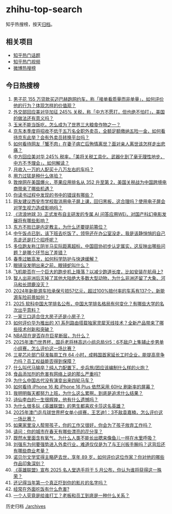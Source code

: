 # zhihu-top-search

知乎热搜榜，按天[归档](./archives)。

## 相关项目

- [知乎热门话题](https://github.com/justjavac/zhihu-trending-hot-questions)
- [知乎热门视频](https://github.com/justjavac/zhihu-trending-hot-video)
- [微博热搜榜](https://github.com/justjavac/weibo-trending-hot-search)

## 今日热搜榜

<!-- BEGIN -->
<!-- 最后更新时间 Thu Apr 17 2025 06:37:13 GMT+0800 (China Standard Time) -->

1. [男子花 155 万贷款买迈巴赫跑网约车，称「接单看质量而非单量」，如何评价他的行为？体现怎样的价值观？](https://www.zhihu.com/search?q=https%3A%2F%2Fapi.zhihu.com%2Fquestions%2F1895820514657788118)
1. [外交部回应美对华加征 245% 关税，称「中方不愿打，但也绝不怕打」，美国的做法还有意义吗？](https://www.zhihu.com/search?q=https%3A%2F%2Fapi.zhihu.com%2Fquestions%2F1895809164938277476)
1. [玉米不能当饭吃，怎么成为了世界三大粮食作物之一？](https://www.zhihu.com/search?q=https%3A%2F%2Fapi.zhihu.com%2Fquestions%2F337913080)
1. [京东本季度将招收不低于五万名全职外卖员，全额足额缴纳五险一金，如何看待京东此举？会有外卖员转换平台吗？](https://www.zhihu.com/search?q=https%3A%2F%2Fapi.zhihu.com%2Fquestions%2F1895533580416970892)
1. [如何看待网友「蟹不肉」在妻子病亡后殉情离世？面对亲人离世该怎样走出悲痛？](https://www.zhihu.com/search?q=https%3A%2F%2Fapi.zhihu.com%2Fquestions%2F1894688625788163796)
1. [中方回应美对华 245% 税率，「美将关税工具化、武器化到了毫无理性地步，中方不予理会」，如何解读？](https://www.zhihu.com/search?q=https%3A%2F%2Fapi.zhihu.com%2Fquestions%2F1895938907499107907)
1. [月收入一万的人配买十八万左右的车吗？](https://www.zhihu.com/search?q=https%3A%2F%2Fapi.zhihu.com%2Fquestions%2F664294712)
1. [用力过猛是种什么体验？](https://www.zhihu.com/search?q=https%3A%2F%2Fapi.zhihu.com%2Fquestions%2F317600361)
1. [敦煌网在美国爆火，苹果应用排名从 352 升至第 2，美国关税战为中国跨境电商带来了哪些机遇？](https://www.zhihu.com/search?q=https%3A%2F%2Fapi.zhihu.com%2Fquestions%2F1895610554514634740)
1. [你读书过程中发现的书中的错误有哪些？](https://www.zhihu.com/search?q=https%3A%2F%2Fapi.zhihu.com%2Fquestions%2F456408490)
1. [网友建议西安市学校取消用电子屏上课，回归黑板，这合理吗？使用电子屏会对学生视力造成影响吗？](https://www.zhihu.com/search?q=https%3A%2F%2Fapi.zhihu.com%2Fquestions%2F1895772694135403587)
1. [《流浪地球 3》正式发布自主研发的专属 AI 问答应用WEi，对国产科幻电影发展将有哪些影响？](https://www.zhihu.com/search?q=https%3A%2F%2Fapi.zhihu.com%2Fquestions%2F1895478531301008725)
1. [东方不败已是内定教主，为什么还要提前篡位？](https://www.zhihu.com/search?q=https%3A%2F%2Fapi.zhihu.com%2Fquestions%2F26609759)
1. [中午饭点已到，该下班去吃饭了，领导还在办公室没走，我是该静悄悄的自己先走还是打个招呼呢？](https://www.zhihu.com/search?q=https%3A%2F%2Fapi.zhihu.com%2Fquestions%2F1895433932805214526)
1. [多位跑友称江阴半马实际距离超标，中国田协初步认定属实，这反映出哪些问题？是哪个环节出了差错？](https://www.zhihu.com/search?q=https%3A%2F%2Fapi.zhihu.com%2Fquestions%2F1895518255554209420)
1. [春季过敏高发，如何科学防护与快速缓解？](https://www.zhihu.com/search?q=https%3A%2F%2Fapi.zhihu.com%2Fquestions%2F1893720127247218309)
1. [眼镜没发明出来之前，眼镜蛇叫什么？](https://www.zhihu.com/search?q=https%3A%2F%2Fapi.zhihu.com%2Fquestions%2F1888387205346616117)
1. [飞机能否在一个巨大的跑步机上降落？以减少跑道长度，比如安装在航母上?](https://www.zhihu.com/search?q=https%3A%2F%2Fapi.zhihu.com%2Fquestions%2F1895266599809831347)
1. [智人出非洲后灭掉了其他大陆绝大多数大型动物，为什么非洲还留了大象、河马和长颈鹿没灭？](https://www.zhihu.com/search?q=https%3A%2F%2Fapi.zhihu.com%2Fquestions%2F1890531637936247394)
1. [2024年新能源车险承保亏损57亿元，超过100%赔付率的车系有137个，新能源车险前景如何？](https://www.zhihu.com/search?q=https%3A%2F%2Fapi.zhihu.com%2Fquestions%2F1895436271557505096)
1. [2025 软科中国大学排名公布，中国大学排名格局有何变化？有哪些大学的名次出乎意料？](https://www.zhihu.com/search?q=https%3A%2F%2Fapi.zhihu.com%2Fquestions%2F1895448004594460471)
1. [一家三口适合住大房子还是小房子？](https://www.zhihu.com/search?q=https%3A%2F%2Fapi.zhihu.com%2Fquestions%2F1894274984572064008)
1. [如何评价华为推出的 X1 系列路由搭载独家灵犀天线技术？全新产品带来了哪些技术创新和突破？](https://www.zhihu.com/search?q=https%3A%2F%2Fapi.zhihu.com%2Fquestions%2F1895490264983904566)
1. [NBA现在是否存在巨星断层，为什么？](https://www.zhihu.com/search?q=https%3A%2F%2Fapi.zhihu.com%2Fquestions%2F25258761)
1. [2025年澳门世界杯，国乒老将林高远小组总局分5：6不敌户上隼辅止步男单小组赛，怎么评价这一场比赛？](https://www.zhihu.com/search?q=https%3A%2F%2Fapi.zhihu.com%2Fquestions%2F1895917578532157327)
1. [三星芯片部门获准每周工作 64 小时，成韩国首家延长工时企业，能提高竞争力吗？员工权益能否得到保障？](https://www.zhihu.com/search?q=https%3A%2F%2Fapi.zhihu.com%2Fquestions%2F1895555404341146114)
1. [什么叫代马输卒？纯人力配置下，步兵旅/团应该编制什么样的火炮？](https://www.zhihu.com/search?q=https%3A%2F%2Fapi.zhihu.com%2Fquestions%2F10757783760)
1. [食品添加剂的危害有网络上说的那么严重吗?](https://www.zhihu.com/search?q=https%3A%2F%2Fapi.zhihu.com%2Fquestions%2F10826151408)
1. [为什么中国古代没有演变出来四轮马车？](https://www.zhihu.com/search?q=https%3A%2F%2Fapi.zhihu.com%2Fquestions%2F20361708)
1. [如何看待 iPhone 16 和 iPhone 16 Plus 依然采用 60Hz 刷新率的屏幕？](https://www.zhihu.com/search?q=https%3A%2F%2Fapi.zhihu.com%2Fquestions%2F665832611)
1. [我明明每天都努力上班，为什么这么累啊，到底是追求什么结果？](https://www.zhihu.com/search?q=https%3A%2F%2Fapi.zhihu.com%2Fquestions%2F1895388866199925283)
1. [诗仙李白的一生很辉煌，他有什么遗憾吗？](https://www.zhihu.com/search?q=https%3A%2F%2Fapi.zhihu.com%2Fquestions%2F1895256364604974042)
1. [为什么很多玩《英雄联盟》的男生都喜欢卡莎这名英雄？](https://www.zhihu.com/search?q=https%3A%2F%2Fapi.zhihu.com%2Fquestions%2F365875475)
1. [2025年澳门乒乓球世界杯女单小组赛，王艺迪1：3不敌袁嘉楠，怎么评价这一场比赛？](https://www.zhihu.com/search?q=https%3A%2F%2Fapi.zhihu.com%2Fquestions%2F1895562079584355265)
1. [如果家里没人帮带孩子，你的工作又很好，你会为了孩子放弃工作吗？](https://www.zhihu.com/search?q=https%3A%2F%2Fapi.zhihu.com%2Fquestions%2F1894113089466656288)
1. [请问：你的城市在春天有哪些漂亮的花分享？](https://www.zhihu.com/search?q=https%3A%2F%2Fapi.zhihu.com%2Fquestions%2F13512164456)
1. [既然水里面含有氧气，为什么人类不能长出腮来像鱼儿一样在水里呼吸？](https://www.zhihu.com/search?q=https%3A%2F%2Fapi.zhihu.com%2Fquestions%2F662361734)
1. [刘强东为何要强势进入外卖行业，难道仅仅是为了与王兴扳手腕吗？这背后还有哪些商业考量？](https://www.zhihu.com/search?q=https%3A%2F%2Fapi.zhihu.com%2Fquestions%2F12898372957)
1. [诺贝尔文学奖得主略萨去世，享年 89 岁，如何评价这位作家？你对他的哪些作品印象深刻？](https://www.zhihu.com/search?q=https%3A%2F%2Fapi.zhihu.com%2Fquestions%2F1895071501746673165)
1. [《英雄联盟》宣布 2025 名人堂选手将于 5 月公布，你认为谁将获得这一殊荣？](https://www.zhihu.com/search?q=https%3A%2F%2Fapi.zhihu.com%2Fquestions%2F1895751777988621566)
1. [还记得当年第一个真正吓到你的影片的名字吗？](https://www.zhihu.com/search?q=https%3A%2F%2Fapi.zhihu.com%2Fquestions%2F658832208)
1. [经常在外面吃饭有什么危害?](https://www.zhihu.com/search?q=https%3A%2F%2Fapi.zhihu.com%2Fquestions%2F600903871)
1. [一个人究竟是给谁打工？老板和员工到底是一种什么关系？](https://www.zhihu.com/search?q=https%3A%2F%2Fapi.zhihu.com%2Fquestions%2F1895013953983198435)

<!-- END -->

历史归档 [./archives](./archives)
